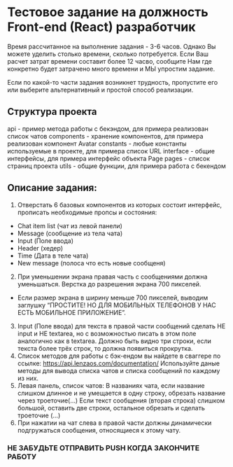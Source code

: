 # Тестовое задание на должность Front-end (React) разработчик

Время рассчитанное на выполнение задания - 3-6 часов. Однако Вы можете уделить столько времени, сколько потребуется. Если Ваш расчет затрат времени составит более 12 часво, сообщите Нам где конкретно будет затрачено много времени и МЫ упростим задание.

Если по какой-то части задания возникнет трудность, пропустите его или выберите альтернативный и простой способ реализации.

## Структура проекта

api - пример метода работы с бекэндом, для примера реализован список чатов
components - хранение компонентов, для примера реализован компонент Avatar
constants - любые константы используемые в проекте, для примера список URL
interface - общие интерфейсы, для примера интерфейс объекта Page
pages - список страниц проекта
utils - общие функции, для примера работа с бекендом

## Описание задания:

1. Отверстать 6 базовых компонентов из которых состоит интерфейc, прописать необходимые пропсы и состояния:

- Chat item list (чат из левой панели)
- Message (сообщение из тела чата)
- Input (Поле ввода)
- Header (хедер)
- Time (Дата в теле чата)
- New message (полоса что есть новые сообщеня)

2. При уменьшении экрана правая часть с сообщениями должна уменьшаться. Верстка до разрешения экрана 700 пикселей.

- Если размер экрана в ширину меньше 700 пикселей, выводим заглушку “ПРОСТИТЕ! НО ДЛЯ МОБИЛЬНЫХ ТЕЛЕФОНОВ У НАС ЕСТЬ МОБИЛЬНОЕ ПРИЛОЖЕНИЕ”.

3. Input (Поле ввода) для текста в правой части сообщений сделать НЕ input и НЕ textarea, но с возможностью писать в этом поле аналогично как в textarea. Должно быть видно три строки, если текста более трёх строк, то должна появиться прокрутка.
4. Список методов для работы с бэк-ендом вы найдете в сваггере по ссылке: https://api.lenzaos.com/documentation/ Используйте даные методы для вывода списка чатов и списка сообщений по каждому из них.
5. Левая панель, список чатов: В названиях чата, если название слишком длинное и не умещается в одну строку, обрезать название через троеточие(…)
   Если текст сообщения (вторая строка) слишком большой, оставить две строки, остальное обрезать и сделать троеточие (…)
6. При нажатии на чат слева в правой части должны динамически подгружаться сообщения, относящиеся к этому чату.

### НЕ ЗАБУДЬТЕ ОТПРАВИТЬ PUSH КОГДА ЗАКОНЧИТЕ РАБОТУ
